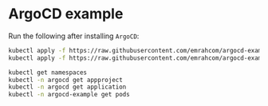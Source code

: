 # ArgoCD example

Run the following after installing `ArgoCD`:

```bash
kubectl apply -f https://raw.githubusercontent.com/emrahcom/argocd-example/main/myproject.yaml
kubectl apply -f https://raw.githubusercontent.com/emrahcom/argocd-example/main/application.yaml

kubectl get namespaces
kubectl -n argocd get appproject
kubectl -n argocd get application
kubectl -n argocd-example get pods
```
